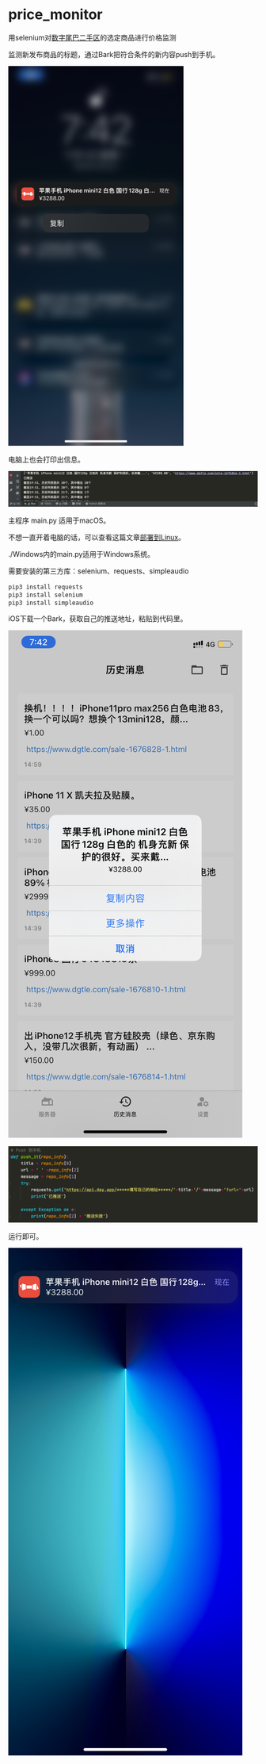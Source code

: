 # price_monitor

用selenium对[数字尾巴二手区](https://www.dgtle.com/sale)的选定商品进行价格监测

监测新发布商品的标题，通过Bark把符合条件的新内容push到手机。

![IMG_5073](README.assets/IMG_5073.PNG)

电脑上也会打印出信息。

![Snipaste_2021-11-01_19-57-45](README.assets/Snipaste_2021-11-01_19-57-45.png)

主程序 main.py 适用于macOS。

不想一直开着电脑的话，可以查看这篇文章[部署到Linux](https://juejin.cn/user/1451783954639693)。

./Windows内的main.py适用于Windows系统。

需要安装的第三方库：selenium、requests、simpleaudio

```
pip3 install requests
pip3 install selenium
pip3 install simpleaudio
```

iOS下载一个Bark，获取自己的推送地址，粘贴到代码里。

![IMG_5074](README.assets/IMG_5074.PNG)

![image-20211101194707023](README.assets/image-20211101194707023.png)

运行即可。

![IMG_5075](README.assets/IMG_5075.PNG)
